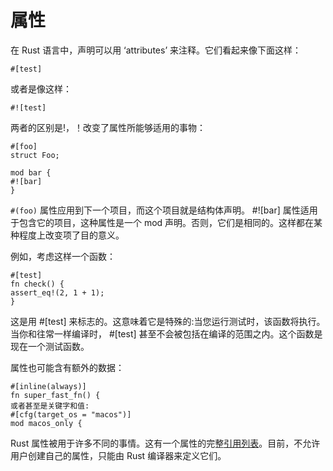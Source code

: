 # 属性

在 Rust 语言中，声明可以用 ‘attributes’ 来注释。它们看起来像下面这样：

    #[test]

或者是像这样：

    #![test]

两者的区别是!，！改变了属性所能够适用的事物：

    #[foo]
    struct Foo;
    
    mod bar {
    #![bar]
    }


`#(foo)` 属性应用到下一个项目，而这个项目就是结构体声明。 #![bar] 属性适用于包含它的项目，这种属性是一个 mod 声明。否则，它们是相同的。这样都在某种程度上改变项了目的意义。

例如，考虑这样一个函数：

    #[test]
    fn check() {
    assert_eq!(2, 1 + 1);
    }

这是用 #[test] 来标志的。这意味着它是特殊的:当您运行测试时，该函数将执行。当你和往常一样编译时， #[test] 甚至不会被包括在编译的范围之内。这个函数是现在一个测试函数。

属性也可能含有额外的数据：
    
    #[inline(always)]
    fn super_fast_fn() {
    或者甚至是关键字和值:
    #[cfg(target_os = "macos")]
    mod macos_only {

Rust 属性被用于许多不同的事情。这有一个属性的完整[引用列表](http://doc.rust-lang.org/stable/reference.html#attributes)。目前，不允许用户创建自己的属性，只能由 Rust 编译器来定义它们。
 

